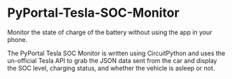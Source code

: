 # PyPortal-Tesla-SOC-Monitor
Monitor the state of charge of the battery without using the app in your phone.

The PyPortal Tesla SOC Monitor is written using CircuitPython and uses the un-official Tesla API to grab the JSON data sent from the car and display the SOC level, charging status, and whether the vehicle is asleep or not.
